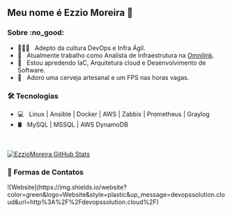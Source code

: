 <h2>Meu nome é Ezzio Moreira 👋</h2>

<h3> Sobre :no_good: </h3>

- 👨🏻‍💻 &nbsp; Adepto da cultura DevOps e Infra Ágil.
- 💼 &nbsp; Atualmente trabalho como Analista de Infraestrutura na [Omnilink](https://www.omnilink.com.br).
- 🌱 &nbsp; Estou apredendo IaC, Arquitetura cloud e Desenvolvimento de Software.
- 💟 &nbsp; Adoro uma cerveja artesanal e um FPS nas horas vagas. 

<h3>🛠 Tecnologias </h3>

- 💻 &nbsp; Linux | Ansible | Docker | AWS | Zabbix | Prometheus | Graylog 
- 🛢 &nbsp; MySQL | MSSQL | AWS DynamoDB

<br/>

[![EzzioMoreira GitHub Stats](https://github-readme-stats.vercel.app/api?username=EzzioMoreira&show_icons=true)](https://github.com/EzzioMoreira)


<h3> 👀 Formas de Contatos </h3>

<a>
![Website](https://img.shields.io/website?color=green&logo=Website&style=plastic&up_message=devopssolution.cloud&url=http%3A%2F%2Fdevopssolution.cloud%2F)</a>
</p>

<!--
**EzzioMoreira/EzzioMoreira** is a ✨ _special_ ✨ repository because its `README.md` (this file) appears on your GitHub profile.

Here are some ideas to get you started:


- 🌱 I’m currently learning ...
- 👯 I’m looking to collaborate on ...
- 🤔 I’m looking for help with ...
- 💬 Ask me about ...
- 📫 How to reach me: ...
- 😄 Pronouns: ...
- ⚡ Fun fact: ...
-->
